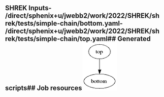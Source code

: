 ## SHREK Inputs- /direct/sphenix+u/jwebb2/work/2022/SHREK/shrek/tests/simple-chain/bottom.yaml- /direct/sphenix+u/jwebb2/work/2022/SHREK/shrek/tests/simple-chain/top.yaml## Generated scripts## Job resources![Workflow graph](workflow.png)